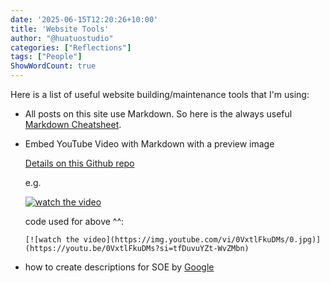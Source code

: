 ```yaml
---
date: '2025-06-15T12:20:26+10:00'
title: 'Website Tools'
author: "@huatuostudio"
categories: ["Reflections"]
tags: ["People"]
ShowWordCount: true
---
```



Here is a list of useful website building/maintenance tools that I'm using:

- All posts on this site use Markdown. So here is the always useful [Markdown Cheatsheet](https://www.markdownguide.org/cheat-sheet/).

- Embed YouTube Video with Markdown with a preview image

   [Details on this Github repo](https://gist.github.com/bitsurgeon/acd769ae3236c48a433e0acb11784c2e)

   e.g. 

   [![watch the video](https://img.youtube.com/vi/0VxtlFkuDMs/0.jpg)](https://youtu.be/0VxtlFkuDMs?si=tfDuvuYZt-WvZMbn)

   code used for above ^^: 

   `[![watch the video](https://img.youtube.com/vi/0VxtlFkuDMs/0.jpg)](https://youtu.be/0VxtlFkuDMs?si=tfDuvuYZt-WvZMbn)`

- how to create descriptions for SOE by [Google](https://developers.google.com/search/docs/appearance/snippet#:~:text=and%20popular%20pages.-,Include%20relevant%20information%20about%20the%20content%20in%20the%20description,of%20publication%2C%20or%20byline%20information.)